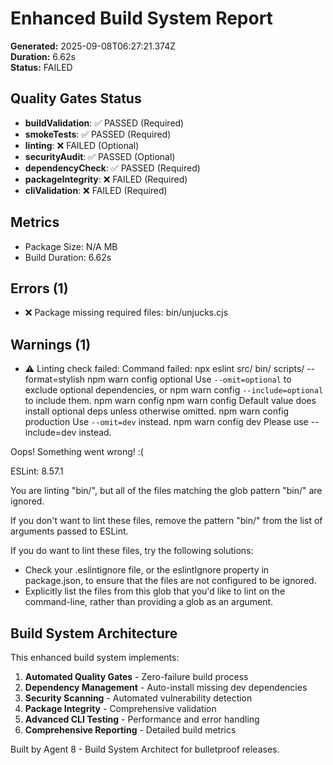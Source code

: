 # Enhanced Build System Report

**Generated:** 2025-09-08T06:27:21.374Z  
**Duration:** 6.62s  
**Status:** FAILED

## Quality Gates Status

- **buildValidation**: ✅ PASSED (Required)
- **smokeTests**: ✅ PASSED (Required)
- **linting**: ❌ FAILED (Optional)
- **securityAudit**: ✅ PASSED (Optional)
- **dependencyCheck**: ✅ PASSED (Required)
- **packageIntegrity**: ❌ FAILED (Required)
- **cliValidation**: ❌ FAILED (Required)

## Metrics

- Package Size: N/A MB
- Build Duration: 6.62s

## Errors (1)

- ❌ Package missing required files: bin/unjucks.cjs

## Warnings (1)

- ⚠️  Linting check failed: Command failed: npx eslint src/ bin/ scripts/ --format=stylish
npm warn config optional Use `--omit=optional` to exclude optional dependencies, or
npm warn config `--include=optional` to include them.
npm warn config
npm warn config       Default value does install optional deps unless otherwise omitted.
npm warn config production Use `--omit=dev` instead.
npm warn config dev Please use --include=dev instead.

Oops! Something went wrong! :(

ESLint: 8.57.1

You are linting "bin/", but all of the files matching the glob pattern "bin/" are ignored.

If you don't want to lint these files, remove the pattern "bin/" from the list of arguments passed to ESLint.

If you do want to lint these files, try the following solutions:

* Check your .eslintignore file, or the eslintIgnore property in package.json, to ensure that the files are not configured to be ignored.
* Explicitly list the files from this glob that you'd like to lint on the command-line, rather than providing a glob as an argument.



## Build System Architecture

This enhanced build system implements:

1. **Automated Quality Gates** - Zero-failure build process
2. **Dependency Management** - Auto-install missing dev dependencies  
3. **Security Scanning** - Automated vulnerability detection
4. **Package Integrity** - Comprehensive validation
5. **Advanced CLI Testing** - Performance and error handling
6. **Comprehensive Reporting** - Detailed build metrics

Built by Agent 8 - Build System Architect for bulletproof releases.
